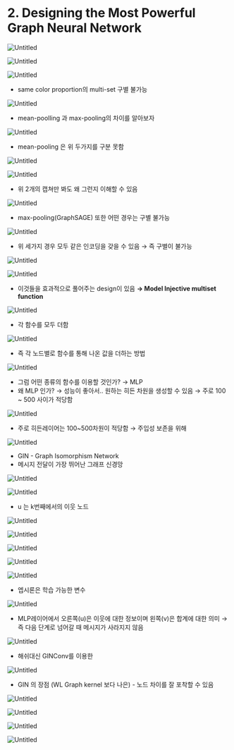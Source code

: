 # 2. Designing the Most Powerful Graph Neural Network

![Untitled](2%20Designing%20the%20Most%20Powerful%20Graph%20Neural%20Network%20f8da4f41cf114d7191ca78c317132963/Untitled.png)

![Untitled](2%20Designing%20the%20Most%20Powerful%20Graph%20Neural%20Network%20f8da4f41cf114d7191ca78c317132963/Untitled%201.png)

![Untitled](2%20Designing%20the%20Most%20Powerful%20Graph%20Neural%20Network%20f8da4f41cf114d7191ca78c317132963/Untitled%202.png)

- same color proportion의 multi-set 구별 불가능

![Untitled](2%20Designing%20the%20Most%20Powerful%20Graph%20Neural%20Network%20f8da4f41cf114d7191ca78c317132963/Untitled%203.png)

- mean-poolling 과 max-pooling의 차이를 알아보자

![Untitled](2%20Designing%20the%20Most%20Powerful%20Graph%20Neural%20Network%20f8da4f41cf114d7191ca78c317132963/Untitled%204.png)

- mean-pooling 은 위 두가지를 구분 못함

![Untitled](2%20Designing%20the%20Most%20Powerful%20Graph%20Neural%20Network%20f8da4f41cf114d7191ca78c317132963/Untitled%205.png)

![Untitled](2%20Designing%20the%20Most%20Powerful%20Graph%20Neural%20Network%20f8da4f41cf114d7191ca78c317132963/Untitled%206.png)

- 위 2개의 캡쳐만 봐도 왜 그런지 이해할 수 있음

![Untitled](2%20Designing%20the%20Most%20Powerful%20Graph%20Neural%20Network%20f8da4f41cf114d7191ca78c317132963/Untitled%207.png)

- max-pooling(GraphSAGE) 또한 어떤 경우는 구별 불가능

![Untitled](2%20Designing%20the%20Most%20Powerful%20Graph%20Neural%20Network%20f8da4f41cf114d7191ca78c317132963/Untitled%208.png)

- 위 세가지 경우 모두 같은 인코딩을 갖을 수 있음
→ 즉 구별이 불가능

![Untitled](2%20Designing%20the%20Most%20Powerful%20Graph%20Neural%20Network%20f8da4f41cf114d7191ca78c317132963/Untitled%209.png)

![Untitled](2%20Designing%20the%20Most%20Powerful%20Graph%20Neural%20Network%20f8da4f41cf114d7191ca78c317132963/Untitled%2010.png)

- 이것들을 효과적으로 풀어주는 design이 있음
**→ Model Injective multiset function**

![Untitled](2%20Designing%20the%20Most%20Powerful%20Graph%20Neural%20Network%20f8da4f41cf114d7191ca78c317132963/Untitled%2011.png)

- 각 함수를 모두 더함

![Untitled](2%20Designing%20the%20Most%20Powerful%20Graph%20Neural%20Network%20f8da4f41cf114d7191ca78c317132963/Untitled%2012.png)

- 즉 각 노드별로 함수를 통해 나온 값을 더하는 방법

![Untitled](2%20Designing%20the%20Most%20Powerful%20Graph%20Neural%20Network%20f8da4f41cf114d7191ca78c317132963/Untitled%2013.png)

- 그럼 어떤 종류의 함수를 이용할 것인가?
→ MLP
- 왜 MLP 인가?
→ 성능이 좋아서.. 원하는 히든 차원을 생성할 수 있음
→ 주로 100 ~ 500 사이가 적당함

![Untitled](2%20Designing%20the%20Most%20Powerful%20Graph%20Neural%20Network%20f8da4f41cf114d7191ca78c317132963/Untitled%2014.png)

- 주로 히든레이어는 100~500차원이 적당함
→ 주입성 보존을 위해

![Untitled](2%20Designing%20the%20Most%20Powerful%20Graph%20Neural%20Network%20f8da4f41cf114d7191ca78c317132963/Untitled%2015.png)

- GIN - Graph Isomorphism Network
- 메시지 전달이 가장 뛰어난 그래프 신경망

![Untitled](2%20Designing%20the%20Most%20Powerful%20Graph%20Neural%20Network%20f8da4f41cf114d7191ca78c317132963/Untitled%2016.png)

![Untitled](2%20Designing%20the%20Most%20Powerful%20Graph%20Neural%20Network%20f8da4f41cf114d7191ca78c317132963/Untitled%2017.png)

- u 는 k번째에서의 이웃 노드

![Untitled](2%20Designing%20the%20Most%20Powerful%20Graph%20Neural%20Network%20f8da4f41cf114d7191ca78c317132963/Untitled%2018.png)

![Untitled](2%20Designing%20the%20Most%20Powerful%20Graph%20Neural%20Network%20f8da4f41cf114d7191ca78c317132963/Untitled%2019.png)

![Untitled](2%20Designing%20the%20Most%20Powerful%20Graph%20Neural%20Network%20f8da4f41cf114d7191ca78c317132963/Untitled%2020.png)

![Untitled](2%20Designing%20the%20Most%20Powerful%20Graph%20Neural%20Network%20f8da4f41cf114d7191ca78c317132963/Untitled%2021.png)

![Untitled](2%20Designing%20the%20Most%20Powerful%20Graph%20Neural%20Network%20f8da4f41cf114d7191ca78c317132963/Untitled%2022.png)

- 엡시론은 학습 가능한 변수

![Untitled](2%20Designing%20the%20Most%20Powerful%20Graph%20Neural%20Network%20f8da4f41cf114d7191ca78c317132963/Untitled%2023.png)

- MLP레이어에서 오른쪽(u)은 이웃에 대한 정보이며 왼쪽(v)은 합계에 대한 의미
→ 즉 다음 단계로 넘어갈 때 메시지가 사라지지 않음

![Untitled](2%20Designing%20the%20Most%20Powerful%20Graph%20Neural%20Network%20f8da4f41cf114d7191ca78c317132963/Untitled%2024.png)

- 해쉬대신 GINConv를 이용한

![Untitled](2%20Designing%20the%20Most%20Powerful%20Graph%20Neural%20Network%20f8da4f41cf114d7191ca78c317132963/Untitled%2025.png)

- GIN 의 장점 (WL Graph kernel 보다 나은) - 노드 차이를 잘 포착할 수 있음

![Untitled](2%20Designing%20the%20Most%20Powerful%20Graph%20Neural%20Network%20f8da4f41cf114d7191ca78c317132963/Untitled%2026.png)

![Untitled](2%20Designing%20the%20Most%20Powerful%20Graph%20Neural%20Network%20f8da4f41cf114d7191ca78c317132963/Untitled%2027.png)

![Untitled](2%20Designing%20the%20Most%20Powerful%20Graph%20Neural%20Network%20f8da4f41cf114d7191ca78c317132963/Untitled%2028.png)

![Untitled](2%20Designing%20the%20Most%20Powerful%20Graph%20Neural%20Network%20f8da4f41cf114d7191ca78c317132963/Untitled%2029.png)